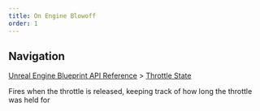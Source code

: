 ```yaml
---
title: On Engine Blowoff
order: 1
---
```

## Navigation

[Unreal Engine Blueprint API Reference](https://dev.epicgames.com/documentation/en-us/unreal-engine/BlueprintAPI) > [Throttle State](https://dev.epicgames.com/documentation/en-us/unreal-engine/BlueprintAPI/ThrottleState)

Fires when the throttle is released, keeping track of how long the throttle was held for
